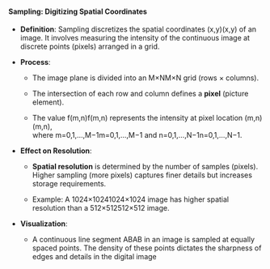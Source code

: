 #### **Sampling: Digitizing Spatial Coordinates**

- **Definition**: Sampling discretizes the spatial coordinates (x,y)(x,y) of an image. It involves measuring the intensity of the continuous image at discrete points (pixels) arranged in a grid.
    
- **Process**:
    
    - The image plane is divided into an M×NM×N grid (rows × columns).
        
    - The intersection of each row and column defines a **pixel** (picture element).
        
    - The value f(m,n)f(m,n) represents the intensity at pixel location (m,n)(m,n), where m=0,1,…,M−1m=0,1,…,M−1 and n=0,1,…,N−1n=0,1,…,N−1.
        
- **Effect on Resolution**:
    
    - **Spatial resolution** is determined by the number of samples (pixels). Higher sampling (more pixels) captures finer details but increases storage requirements.
        
    - Example: A 1024×10241024×1024 image has higher spatial resolution than a 512×512512×512 image.
        
- **Visualization**:
    
    - A continuous line segment ABAB in an image is sampled at equally spaced points. The density of these points dictates the sharpness of edges and details in the digital image









